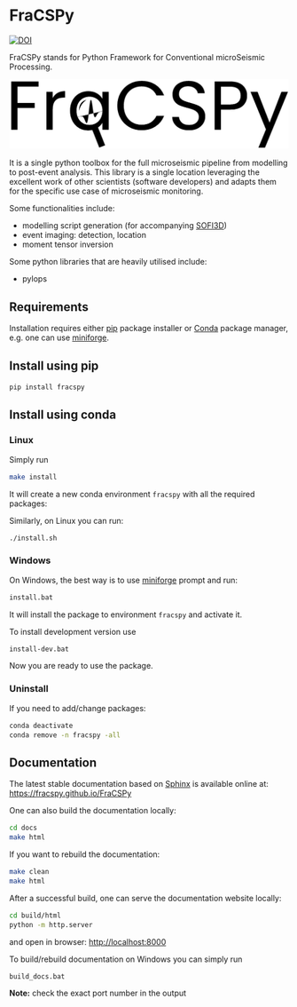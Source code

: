 # FraCSPy

[![DOI](https://zenodo.org/badge/619447827.svg)](https://zenodo.org/badge/latestdoi/619447827)

FraCSPy stands for Python Framework for Conventional microSeismic Processing.

![FraCSPy logo](logo/fracspy_logo.png)

It is a single python toolbox for the full microseismic pipeline from modelling to post-event analysis.
This library is a single location leveraging the excellent work of other scientists (software developers) and adapts them for the specific use case of microseismic monitoring.

Some functionalities include:

- modelling script generation (for accompanying [SOFI3D](https://docs.csc.fi/apps/sofi3d/))
- event imaging: detection, location
- moment tensor inversion

Some python libraries that are heavily utilised include:

- pylops

## Requirements

Installation requires either [pip](https://pypi.org/project/pip/) package installer or [Conda](https://conda.io) package manager, e.g. one can use [miniforge](https://github.com/conda-forge/miniforge).

## Install using pip

```bash
pip install fracspy
```

## Install using conda

### Linux

Simply run

```bash
make install
```

It will create a new conda environment `fracspy` with all the required packages:

Similarly, on Linux you can run:

```bash
./install.sh
```

### Windows

On Windows, the best way is to use [miniforge](https://github.com/conda-forge/miniforge) prompt and run:

```cmd
install.bat
```

It will install the package to environment `fracspy` and activate it.

To install development version use

```cmd
install-dev.bat
```

Now you are ready to use the package.

### Uninstall

If you need to add/change packages:

```bash
conda deactivate
conda remove -n fracspy -all
```

## Documentation

The latest stable documentation based on [Sphinx](https://www.sphinx-doc.org) is available online at: <https://fracspy.github.io/FraCSPy>

One can also build the documentation locally:

```bash
cd docs
make html
```

If you want to rebuild the documentation:

```bash
make clean
make html
```

After a successful build, one can serve the documentation website locally:

```bash
cd build/html
python -m http.server
```

and open in browser: <http://localhost:8000>

To build/rebuild documentation on Windows you can simply run

```cmd
build_docs.bat
```

**Note:** check the exact port number in the output
